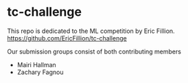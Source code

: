# tc-challenge

This repo is dedicated to the ML competition by Eric Fillion. 
https://github.com/EricFillion/tc-challenge

Our submission groups consist of both contributing members
- Mairi Hallman
- Zachary Fagnou
